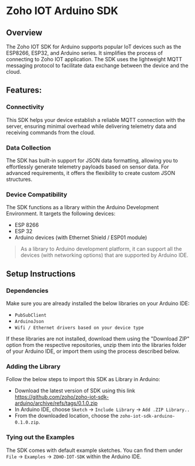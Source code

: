 # Zoho IOT Arduino SDK

## Overview

The Zoho IOT SDK for Arduino supports popular IoT devices such as the ESP8266, ESP32, and Arduino series. It simplifies the process of connecting to Zoho IOT application. The SDK uses the lightweight MQTT messaging protocol to facilitate data exchange between the device and the cloud.

## Features:

### Connectivity

This SDK helps your device establish a reliable MQTT connection with the server, ensuring minimal overhead while delivering telemetry data and receiving commands from the cloud.

### Data Collection

The SDK has built-in support for JSON data formatting, allowing you to effortlessly generate telemetry payloads based on sensor data. For advanced requirements, it offers the flexibility to create custom JSON structures.

### Device Compatibility

The SDK functions as a library within the Arduino Development Environment. It targets the following devices:

- ESP 8266
- ESP 32
- Arduino devices (with Ethernet Shield / ESP01 module)

> As a library to Arduino development platform, it can support all the devices (with networking options) that are supported by Arduino IDE.

## Setup Instructions

### Dependencies

Make sure you are already installed the below libraries on your Arduino IDE:

- `PubSubClient`
- `ArduinoJson`
- `Wifi / Ethernet drivers based on your device type`

If these libraries are not installed, download them using the "Download ZIP" option from the respective repositories, unzip them into the libraries folder of your Arduino IDE, or import them using the process described below.

### Adding the Library

Follow the below steps to import this SDK as Library in Arduino:

- Download the latest version of SDK using this link https://github.com/zoho/zoho-iot-sdk-arduino/archive/refs/tags/0.1.0.zip
- In Arduino IDE, choose `Sketch` -> `Include Library` -> `Add .ZIP Library..`
- From the downloaded location, choose the `zoho-iot-sdk-arduino-0.1.0.zip`.

### Tying out the Examples
The SDK comes with default example sketches. You can find them under `File` -> `Examples` -> `ZOHO-IOT-SDK` within the Arduino IDE.